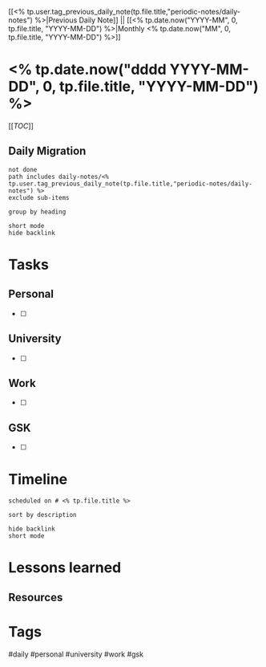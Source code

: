 [[<% tp.user.tag_previous_daily_note(tp.file.title,"periodic-notes/daily-notes") %>|Previous Daily Note]] || [[<% tp.date.now("YYYY-MM", 0, tp.file.title, "YYYY-MM-DD") %>|Monthly <% tp.date.now("MM", 0, tp.file.title, "YYYY-MM-DD") %>]]
# <% tp.date.now("dddd YYYY-MM-DD", 0, tp.file.title, "YYYY-MM-DD") %>
[[_TOC_]]

## Daily Migration
```tasks
not done
path includes daily-notes/<% tp.user.tag_previous_daily_note(tp.file.title,"periodic-notes/daily-notes") %>
exclude sub-items

group by heading

short mode
hide backlink
```

# Tasks
## Personal
- [ ]

## University
- [ ]

## Work
- [ ]

## GSK
- [ ]

# Timeline
```tasks
scheduled on # <% tp.file.title %>

sort by description

hide backlink
short mode
```

# Lessons learned
## Resources

# Tags
#daily #personal #university #work #gsk